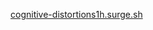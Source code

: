 <a href="http://cognitive-distortions-rainra1.surge.sh/" target="_blank">cognitive-distortions1h.surge.sh</a>
